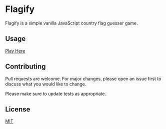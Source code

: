 # Flagify

Flagify is a simple vanilla JavaScript country flag guesser game.


## Usage

[Play Here](https://zilton7.github.io)

## Contributing
Pull requests are welcome. For major changes, please open an issue first to discuss what you would like to change.

Please make sure to update tests as appropriate.

## License
[MIT](https://choosealicense.com/licenses/mit/)
